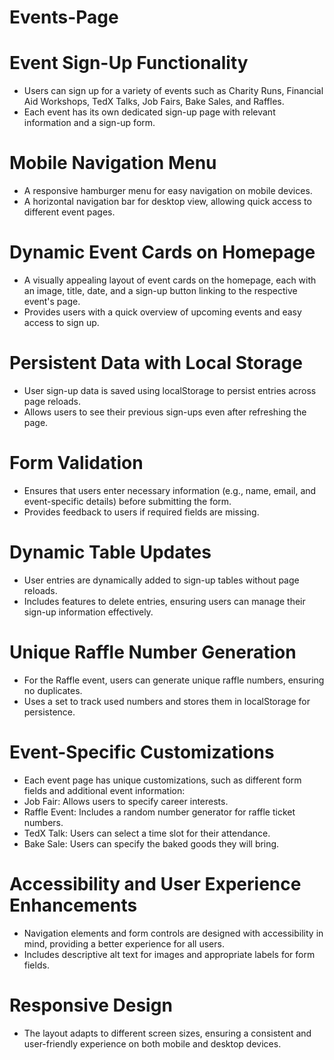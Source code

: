 # Events-Page
# Event Sign-Up Functionality
- Users can sign up for a variety of events such as Charity Runs, Financial Aid Workshops, TedX Talks, Job Fairs, Bake Sales, and Raffles.
- Each event has its own dedicated sign-up page with relevant information and a sign-up form.
# Mobile Navigation Menu
- A responsive hamburger menu for easy navigation on mobile devices.
- A horizontal navigation bar for desktop view, allowing quick access to different event pages.
# Dynamic Event Cards on Homepage
- A visually appealing layout of event cards on the homepage, each with an image, title, date, and a sign-up button linking to the respective event's page.
- Provides users with a quick overview of upcoming events and easy access to sign up.
# Persistent Data with Local Storage
- User sign-up data is saved using localStorage to persist entries across page reloads.
- Allows users to see their previous sign-ups even after refreshing the page.
# Form Validation
- Ensures that users enter necessary information (e.g., name, email, and event-specific details) before submitting the form.
- Provides feedback to users if required fields are missing.
# Dynamic Table Updates
- User entries are dynamically added to sign-up tables without page reloads.
- Includes features to delete entries, ensuring users can manage their sign-up information effectively.
# Unique Raffle Number Generation
- For the Raffle event, users can generate unique raffle numbers, ensuring no duplicates.
- Uses a set to track used numbers and stores them in localStorage for persistence.
# Event-Specific Customizations
- Each event page has unique customizations, such as different form fields and additional event information:
- Job Fair: Allows users to specify career interests.
- Raffle Event: Includes a random number generator for raffle ticket numbers.
- TedX Talk: Users can select a time slot for their attendance.
- Bake Sale: Users can specify the baked goods they will bring.
# Accessibility and User Experience Enhancements
- Navigation elements and form controls are designed with accessibility in mind, providing a better experience for all users.
- Includes descriptive alt text for images and appropriate labels for form fields.
# Responsive Design
- The layout adapts to different screen sizes, ensuring a consistent and user-friendly experience on both mobile and desktop devices.
